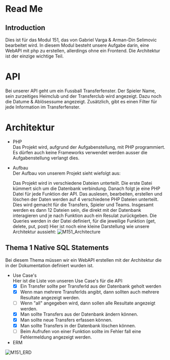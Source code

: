 # Read Me

## Introduction

Dies ist für das Modul 151, das von Gabriel Varga & Arman-Din Selimovic bearbeitet wird. In diesem Modul besteht unsere Aufgabe darin, eine WebAPI mit php zu erstellen, allerdings ohne ein Frontend. Die Architektur ist der einzige wichtige Teil.

# API

Bei unserer API geht um ein Fussball Transferfenster. Der Spieler Name, sein zurzeitiges Heimclub und der Transferclub wird angezeigt. Dazu noch die Datume & Ablösessume angezeigt. Zusätzlich, gibt es einen Filter für jede Information im Transferfenster.

# Architektur

- PHP
  <br>
    Das Projekt wird, aufgrund der Aufgabenstellung, mit PHP programmiert. Es dürfen auch keine Frameworks verwendet werden ausser die Aufgabenstellung verlangt dies.
- Aufbau
  <br>
    Der Aufbau von unserem Projekt sieht wiefolgt aus:

    Das Projekt wird in verschiedene Dateien unterteilt. Die erste Datei kümmert sich um die Datenbank verbindung. Danach folgt je eine PHP Datei für jede Funktion der API. Das auslesen, bearbeiten, erstellen und löschen der Daten werden auf 4 verschiedene PHP Dateien unterteilt. Dies wird gemacht für die Transfers, Spieler und Teams. Insgesamt werden es dann 12 Dateien sein, die direkt mit der Datenbank interagieren und je nach Funktion auch ein Resulat zurückgeben. Die Queries werden in der Datei definiert, für die jeweilige Funktion (get, delete, put, post) Hier ist noch eine kleine Darstellung wie unsere Architektur aussieht:
![M151_Architecture](https://user-images.githubusercontent.com/91592508/214017628-a6be0515-f318-4604-9720-25a11f16b6e4.png)

## Thema 1 Native SQL Statements
Bei diesem Thema müssen wir ein WebAPI erstellen mit der Architektur die in der Dokumentation definiert wurden ist.
- Use Case's
  <br>
  Hier ist die Liste von unseren Use Case's für die API:
    - [x] Ein Transfer sollte per TransferId aus der Datenbank geholt werden
    - [x] Wenn man mehrere TransferIds angibt, dann sollten auch mehrere Resultate angezeigt werden.
    - [ ] Wenn "all" angegeben wird, dann sollen alle Resultate angezeigt werden.
    - [x] Man sollte Transfers aus der Datenbank ändern können.
    - [x] Man sollte neue Transfers erfassen können.
    - [x] Man sollte Transfers in der Datenbank löschen können.
    - [ ] Beim Aufrufen von einer Funktion sollte im Fehler fall eine Fehlermeldung angezeigt werden.
- ERM

![M151_ERD](https://user-images.githubusercontent.com/91592508/213154819-a1454509-eded-47bf-9393-479924badfc6.png)

